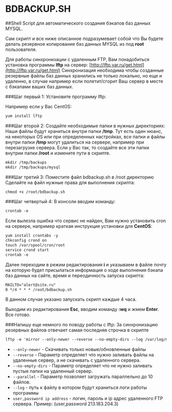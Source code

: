 # BDBACKUP.SH
##Shell Script для автоматического создания бэкапов баз данных MYSQL.

Сам скрипт и все ниже описанное подразумевает собой что Вы будете делать резервное копирование баз данных MYSQL из под **root** пользователя.

Для работы синхронизации с удаленным FTP, Вам понадобиться установка программы **lftp** на сервер: [http://lftp.yar.ru/get.html](http://lftp.yar.ru/get.html)
Синхронизация необходима чтобы созданные резервные файлы баз данных хранились не только локально, но еще и удаленно, в случае например если полетит/сгорит Ваш сервер в месте с бэкапами ваших баз данных.

###Шаг первый 1: Установите программу lftp:

Например если у Вас CentOS:

```html
yum install lftp
```

###Шаг второй 2: Создайте необходимые папки в нужных директориях:
Наши файлы будут храниться внутри папки **/tmp**.
Тут есть один нюанс, на некоторых OS или при определенных настройках, все папки и файлы внутри папки **/tmp** могут удалиться на сервере, например при перезагрузке сервера. Если у Вас так, то создайте все эти папки внутрии папки **/root** и измените пути в скрипте.

```html
mkdir /tmp/backups
mkdir /tmp/backups/mysql
```
###Шаг третий 3: Поместите файл bdbackup.sh в /root директорию
Сделайте на файл нужные права для выполнения скрипта:

```html
chmod +x /root/bdbackup.sh
```

###Шаг четвертый 4: В консоли вводим команду:

```html
crontab -e
```
Если вылезла ошибка что сервис не найден, Вам нужно установить cron на сервере, например краткая инструкция установки для **CentOS**:

```html
yum install crontabs -y
chkconfig crond on
touch /var/spool/cron/root
service crond start
crontab -e
```

Далее переходим в режим редактирования **i** и указываем в файле почту на которую будет присылаться информация о ходе выполнения бэкапа баз данных на сайте, время и переодичность запуска скрипта:

```html
MAILTO="alert@site.ru"
0 */4 * * * /root/bdbackup.sh
```

В данном случае указано запускать скрипт каждые 4 часа.

Выходим из редактирования **Esc**, вводим команду **:wq** и жмем **Enter**. Все готово.


###Напишу еще немного по поводу работы с lftp:
За синхронизацию резервных файлов отвечает самая последняя строчка в скрипте

```html
lftp -e 'mirror --only-newer --reverse --no-empty-dirs --log /var/log/mirror.log --parallel=10 /tmp/backups/mysql /site/mysql; bye;' -u user,password ip address
```

* `--only-newer` - Скачивать только новые/обновленные файлы
* `--reverse` - Параметр определяет что нужно заливать файлы на удаленные сервер, а не скачивать с удаленного сервера.
* `--no-empty-dirs` - Параметр определяет что не нужно заливать пустые папки на удаленный сервер.
* `--parallel` - Параметр позволяет загружать параллельно до 10 файлов.
* `--log` - путь к файлу в котором будут храниться логи работы программы
* `user,password ip address` - логин, пароль и ip адрес удаленного FTP сервера. Пример: (user,password 213.183.204.3)
